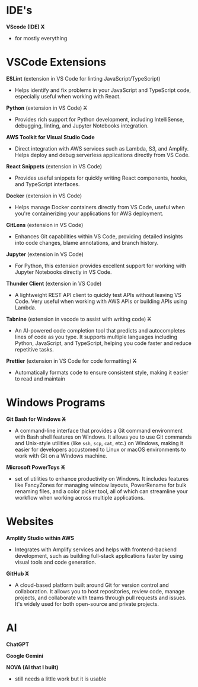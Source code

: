 
# **IDE's**

**VScode (IDE) ~~X~~**

* for mostly everything


# **VSCode Extensions**

**ESLint** (extension in VS Code for linting JavaScript/TypeScript)

* Helps identify and fix problems in your JavaScript and TypeScript code, especially useful when working with React.

**Python** (extension in VS Code) ~~X~~

* Provides rich support for Python development, including IntelliSense, debugging, linting, and Jupyter Notebooks integration.

**AWS Toolkit for Visual Studio Code**

* Direct integration with AWS services such as Lambda, S3, and Amplify. Helps deploy and debug serverless applications directly from VS Code.

**React Snippets** (extension in VS Code)

* Provides useful snippets for quickly writing React components, hooks, and TypeScript interfaces.

**Docker** (extension in VS Code)

* Helps manage Docker containers directly from VS Code, useful when you're containerizing your applications for AWS deployment.

**GitLens** (extension in VS Code)

* Enhances Git capabilities within VS Code, providing detailed insights into code changes, blame annotations, and branch history.

**Jupyter** (extension in VS Code)

* For Python, this extension provides excellent support for working with Jupyter Notebooks directly in VS Code.

**Thunder Client** (extension in VS Code)

* A lightweight REST API client to quickly test APIs without leaving VS Code. Very useful when working with AWS APIs or building APIs using Lambda.

**Tabnine** (extension in vscode to assist with writing code) ~~X~~

* An AI-powered code completion tool that predicts and autocompletes lines of code as you type. It supports multiple languages including Python, JavaScript, and TypeScript, helping you code faster and reduce repetitive tasks.

**Prettier** (extension in VS Code for code formatting) ~~X~~

* Automatically formats code to ensure consistent style, making it easier to read and maintain


# Windows Programs

**Git Bash for Windows ~~X~~**

* A command-line interface that provides a Git command environment with Bash shell features on Windows. It allows you to use Git commands and Unix-style utilities (like `ssh`, `scp`, `cat`, etc.) on Windows, making it easier for developers accustomed to Linux or macOS environments to work with Git on a Windows machine.


**Microsoft PowerToys** **~~X~~**

* set of utilities to enhance productivity on Windows. It includes features like FancyZones for managing window layouts, PowerRename for bulk renaming files, and a color picker tool, all of which can streamline your workflow when working across multiple applications.


# Websites

**Amplify Studio within AWS**

* Integrates with Amplify services and helps with frontend-backend development, such as building full-stack applications faster by using visual tools and code generation.


**GitHub ~~X~~**

* A cloud-based platform built around Git for version control and collaboration. It allows you to host repositories, review code, manage projects, and collaborate with teams through pull requests and issues. It's widely used for both open-source and private projects.


# AI

**ChatGPT**

**Google Gemini**

**NOVA (AI that I built)**

* still needs a little work but it is usable
